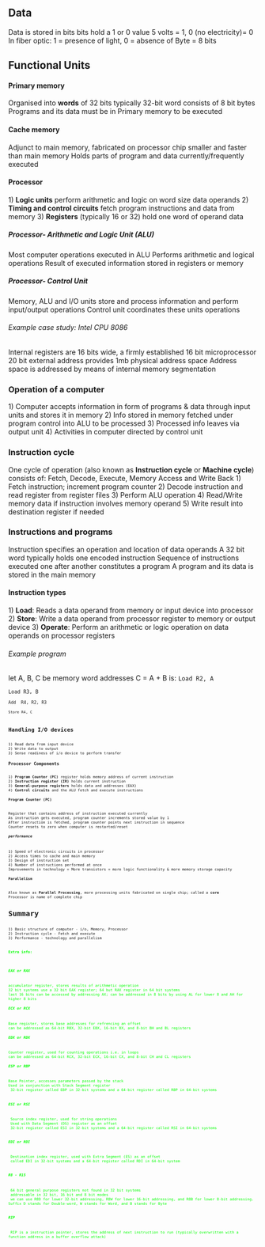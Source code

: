 <h2>Data</h2>
Data is stored in bits
bits hold a 1 or 0 value
5 volts = 1, 0 (no electricity)= 0
In fiber optic: 1 = presence of light, 0 = absence of
Byte = 8 bits
<h2>Functional Units</h2>
<h4>Primary memory</h4>
Organised into <strong>words</strong> of 32 bits typically
32-bit word consists of 8 bit bytes
Programs and its data must be in Primary memory to be executed
<h4>Cache memory</h4>
Adjunct to main memory, fabricated on processor chip
smaller and faster than main memory
Holds parts of program and data currently/frequently executed
<h4>Processor</h4>
1) <strong>Logic units</strong> perform arithmetic and logic on word size data operands
2) <strong>Timing and control circuits</strong> fetch program instructions and data from memory
3) <strong>Registers</strong> (typically 16 or 32) hold one word of operand data
<h5>Processor- Arithmetic and Logic Unit (ALU)</h5>
Most computer operations executed in ALU
Performs arithmetic and logical operations
Result of executed information stored in registers or memory
<h5>Processor- Control Unit</h5>
Memory, ALU and I/O units store and process information and perform input/output operations
Control unit coordinates these units operations
<h6>Example case study: Intel CPU 8086</h6>
Internal registers are 16 bits wide, a firmly established 16 bit microprocessor
20 bit external address provides 1mb physical address space
Address space is addressed by means of internal memory segmentation
<h3>Operation of a computer</h3>
1) Computer accepts information in form of programs & data through input units and stores it in memory
2) Info stored in memory fetched under program control into ALU to be processed
3) Processed info leaves via output unit
4) Activities in computer directed by control unit
<h3>Instruction cycle</h3>
One cycle of operation (also known as <strong>Instruction cycle</strong> or <strong>Machine cycle</strong>) consists of:
Fetch, Decode, Execute, Memory Access and Write Back
1) Fetch instruction; increment program counter
2) Decode instruction and read register from register files
3) Perform ALU operation
4) Read/Write memory data if instruction involves memory operand
5) Write result into destination register if needed
<h3>Instructions and programs</h3>
Instruction specifies an operation and location of data operands 
A 32 bit word typically holds one encoded instruction
Sequence of instructions executed one after another constitutes a program
A program and its data is stored in the main memory
<h4>Instruction types</h4>
1) <strong>Load</strong>: Reads a data operand from memory or input device into processor
2) <strong>Store</strong>: Write a data operand from processor register to memory or output device
3) <strong>Operate</strong>: Perform an arithmetic or logic operation on data operands on processor registers
<h6>Example program</h6>
let A, B, C be memory word addresses
C = A + B is:
<code>Load R2, A</br>
<code>Load R3, B</br>
<code>Add  R4, R2, R3</br>
<code>Store R4, C</br>
<h2>Handling I/O devices</h2>
1) Read data from input device
2) Write data to output
3) Sense readiness of i/o device to perform transfer
<h3>Processor Components</h3>
1) <strong>Program Counter (PC)</strong> register holds memory address of current instruction
2) <strong>Instruction register (IR)</strong> holds current instruction 
3) <strong>General-purpose registers</strong> holds data and addresses (EAX)
4) <strong>Control circuits</strong> and the ALU fetch and execute instructions
<h4>Program Counter (PC)</h4>
Register that contains address of instruction executed currently
As instruction gets executed, program counter increments stored value by 1
After instruction is fetched, program counter points next instruction in sequence
Counter resets to zero when computer is restarted/reset
<h5>performance</h5>
1) Speed of electronic circuits in processor
2) Access times to cache and main memory
3) Design of instruction set
4) Number of instructions performed at once
Improvements in technology = More transistors = more logic functionality & more memory storage capacity
<h4>Parallelism</h4>
Also known as <strong>Parallel Processing</strong>, more processing units fabricated on single chip; called a <strong>core</strong> 
Processor is name of complete chip
<h1>Summary</h1>
1) Basic structure of computer - i/o, Memory, Processor
2) Instruction cycle - Fetch and execute
3) Performance - technology and parallelism
<font color="#00ff00">
<h4>Extra info:</h4>
<h5>EAX or RAX</h5>
accumulator register, stores results of arithmetic operation
32 bit systems use a 32 bit EAX register; 64 but RAX register in 64 bit systems
last 16 bits can be accessed by addressing AX; can be addressed in 8 bits by using AL for lower 8 and AH for higher 8 bits
<h5>ECX or RCX</h5>
Base register, stores base addresses for refrencing an offset
can be addressed as 64-bit RBX, 32-bit EBX, 16-bit BX, and 8-bit BH and BL registers
<h5>EDX or RDX</h5>
Counter register, used for counting operations i.e. in loops
can be addressed as 64-bit RCX, 32-bit ECX, 16-bit CX, and 8-bit CH and CL registers
<h5>ESP or RBP</h5>
Base Pointer, accesses parameters passed by the stack
Used in conjunction with Stack Segment register
 32-bit register called EBP in 32-bit systems and a 64-bit register called RBP in 64-bit systems
 <h5>ESI or RSI</h5>
 Source index register, used for string operations
 Used with Data Segment (DS) register as an offset
 32-bit register called ESI in 32-bit systems and a 64-bit register called RSI in 64-bit systems
 <h5>EDI or RDI</h5>
 Destination index register, used with Extra Segment (ES) as an offset
 called EDI in 32-bit systems and a 64-bit register called RDI in 64-bit system
 <h5>R8 - R15</h5>
 64 bit general purpose registers not found in 32 bit systems
 addressable in 32 bit, 16 bit and 8 bit modes
 we can use R8D for lower 32-bit addressing, R8W for lower 16-bit addressing, and R8B for lower 8-bit addressing. Suffix D stands for Double-word, W stands for Word, and B stands for Byte 
 <h5>RIP</h5>
 RIP is a instruction pointer, stores the address of next instruction to run (typically overwritten with a function address in a buffer overflow attack)
</font>


